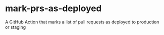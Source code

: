 # mark-prs-as-deployed
A GitHub Action that marks a list of pull requests as deployed to production or staging
